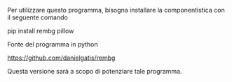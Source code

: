 Per utilizzare questo programma, bisogna installare la componentistica con il seguente comando

pip install rembg pillow

Fonte del programma in python 

https://github.com/danielgatis/rembg

Questa versione sarà a scopo di potenziare tale programma.